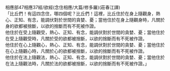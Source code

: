 相應部47相應37經/欲經(念住相應/大篇/修多羅)(莊春江譯)  
「比丘們！有這四念住，哪四個呢？比丘們！這裡，比丘住於在身上隨觀身，熱心、正知、有念，能調伏對於世間的貪婪、憂；當他住於在身上隨觀身時，凡關於身的欲都被捨斷，以欲的捨斷而有不死被作證。  
他住於在受上隨觀受，熱心、正知、有念，能調伏對於世間的貪婪、憂；當他住於在受上隨觀受時，凡關於受的欲都被捨斷，以欲的捨斷而有不死被作證。  
他住於在心上隨觀心，熱心、正知、有念，能調伏對於世間的貪婪、憂；當他住於在心上隨觀心時，凡關於心的欲都被捨斷，以欲的捨斷而有不死被作證。  
他住於在法上隨觀法，熱心、正知、有念，能調伏對於世間的貪婪、憂；當他住於在法上隨觀法時，凡關於法的欲都被捨斷，以欲的捨斷而有不死被作證。」  
  
  
